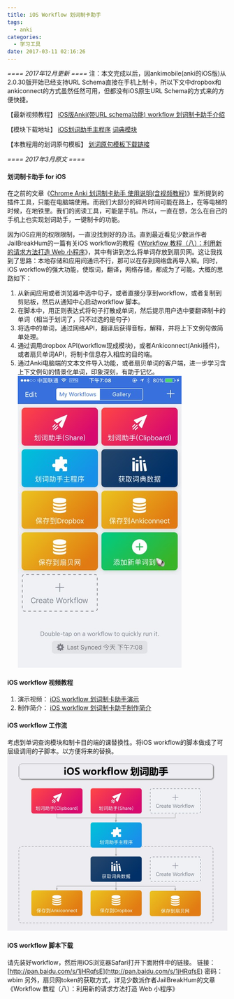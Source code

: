 ```yaml
---
title: iOS Workflow 划词制卡助手
tags:
  - anki
categories:
  - 学习工具
date: 2017-03-11 02:16:26
---
```


_==== 2017年12月更新 ====_ 
注：本文完成以后，因ankimobile(anki的iOS版)从2.0.30版开始已经支持URL Schema直接在手机上制卡，所以下文中dropbox和ankiconnect的方式虽然任然可用，但都没有iOS原生URL Schema的方式来的方便快捷。 

【最新视频教程】 [iOS版Anki(带URL schema功能) workflow 划词制卡助手介绍](https://www.bilibili.com/video/av16814975/) 

【模块下载地址】 
[iOS划词助手主程序](https://workflow.is/workflows/37318527846b492598d312f3d0dddcc4) 
[词典模块](https://workflow.is/workflows/28cf38495f6b432c9ed4ee7271625103) 

【本教程用的划词原句模板】 
[划词原句模板下载链接](/files/划词原句模板.zip) 

_==== 2017年3月原文 ====_

#### 划词制卡助手 for iOS

在之前的文章《[Chrome Anki 划词制卡助手 使用说明(含视频教程)](http://www.laohuang.net/20160817/anki-dict-helper-chrome-extension/)》里所提到的插件工具，只能在电脑端使用。而我们大部分的碎片时间可能在路上，在等电梯的时候，在地铁里。我们的阅读工具，可能是手机。所以，一直在想，怎么在自己的手机上也实现划词助手，一键制卡的功能。
<!-- more -->
因为iOS应用的权限限制，一直没找到好的办法。直到最近看见少数派作者JailBreakHum的一篇有关iOS workflow的教程《[Workflow 教程（八）：利用新的请求方法打造 Web 小程序](https://sspai.com/post/35857#03)》，其中有讲到怎么将单词存放到扇贝网。这让我找到了思路：本地存储和应用间通讯不行，那可以在存到网络盘再导入嘛。同时，iOS workflow的强大功能，使取词，翻译，网络存储，都成为了可能。大概的思路如下：

1.  从新闻应用或者浏览器中选中句子，或者直接分享到workflow，或者复制到剪贴板，然后从通知中心启动workflow 脚本。
2.  在脚本中，用正则表达式将句子打散成单词，然后提示用户选中要翻译制卡的单词（相当于划词了，只不过选的是句子）
3.  将选中的单词，通过网络API，翻译后获得音标，解释，并将上下文例句做简单处理。
4.  通过调用dropbox API(workflow现成模块)，或者Ankiconnect(Anki插件)，或者扇贝单词API，将制卡信息存入相应的目的端。
5.  通过Anki电脑端的文本文件导入功能，或者扇贝单词的客户端，进一步学习含上下文例句的情景化单词，印象深刻，有助于记忆。 
![](/images/iOS_workflow_screen.jpg)

#### iOS workflow 视频教程

1.  演示视频： [iOS workflow 划词制卡助手演示](http://www.bilibili.com/video/av9291591/)
2.  制作简介： [iOS workflow 划词制卡助手制作简介](http://www.bilibili.com/video/av9291708/)

#### iOS workflow 工作流

考虑到单词查询模块和制卡目的端的课替换性。将iOS workflow的脚本做成了可层级调用的子脚本。以方便将来的替换。 ![](/images/iOS-workflow-dict-helper.jpg)

#### iOS workflow 脚本下载

请先装好workflow，然后用iOS浏览器Safari打开下面附件中的链接。 链接：[http://pan.baidu.com/s/1jHRqfsE](http://pan.baidu.com/s/1jHRqfsE) 密码：wbim 另外，扇贝网token的获取方式，详见少数派作者JailBreakHum的文章《Workflow 教程（八）：利用新的请求方法打造 Web 小程序》